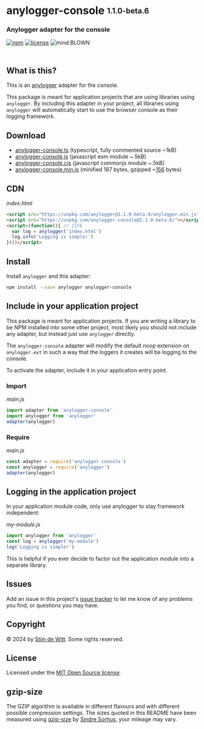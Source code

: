 # anylogger-console <sub><sup>1.1.0-beta.6</sup></sub>
### Anylogger adapter for the console

[![npm](https://img.shields.io/npm/v/anylogger-console.svg)](https://npmjs.com/package/anylogger-console)
[![license](https://img.shields.io/npm/l/anylogger-console.svg)](https://opensource.org/licenses/MIT)
![mind BLOWN](https://img.shields.io/badge/mind-BLOWN-ff69b4.svg)

<sup><sub><sup><sub>.</sub></sup></sub></sup>

## What is this?
This is an [anylogger](https://npmjs.com/package/anylogger) adapter for the console.

This package is meant for application projects that are using libraries using
`anylogger`. By including this adapter in your project, all libraries using
`anylogger` will automatically start to use the browser console as their logging framework.

## Download

* [anylogger-console.ts](https://unpkg.com/anylogger-console@1.1.0-beta.6/anylogger-console.ts)
  (typescript, fully commented source ~1kB)
* [anylogger-console.js](https://unpkg.com/anylogger-console@1.1.0-beta.6/anylogger-console.js)
  (javascript esm module ~.5kB)
* [anylogger-console.cjs](https://unpkg.com/anylogger-console@1.1.0-beta.6/anylogger-console.cjs)
  (javascript commonjs module ~.5kB)
* [anylogger-console.min.js](https://unpkg.com/anylogger-console@1.1.0-beta.6/anylogger-console.min.js)
  (minified 187 bytes, gzipped ~[156](#gzip-size) bytes)


## CDN

*index.html*
```html
<script src="https://unpkg.com/anylogger@1.1.0-beta.4/anylogger.min.js"></script>
<script src="https://unpkg.com/anylogger-console@1.1.0-beta.6/"></script>
<script>(function(){ // IIFE
  var log = anylogger('index.html')
  log.info('Logging is simple!')
})()</script>
```

## Install

Install `anylogger` and this adapter:

```sh
npm install --save anylogger anylogger-console
```

## Include in your application project
This package is meant for application projects. If you are writing a library to
be NPM installed into some other project, most likely you should not include
any adapter, but instead just use `anylogger` directly.

The `anylogger-console` adapter will modify the default noop extension
on `anylogger.ext` in such a way that the loggers it creates will be
logging to the console.

To activate the adapter, include it in your application entry point.

### Import

*main.js*
```js
import adapter from 'anylogger-console'
import anylogger from 'anylogger'
adapter(anylogger)
```

### Require

*main.js*
```js
const adapter = require('anylogger-console')
const anylogger = require('anylogger')
adapter(anylogger)
```

## Logging in the application project
In your application module code, only use anylogger to stay framework
independent:

*my-module.js*
```js
import anylogger from 'anylogger'
const log = anylogger('my-module')
log('Logging is simple!')
```

This is helpful if you ever decide to factor out the application module into a
separate library.


## Issues

Add an issue in this project's
[issue tracker](https://github.com/download/anylogger-console/issues)
to let me know of any problems you find, or questions you may have.


## Copyright

© 2024 by [Stijn de Witt](https://stijndewitt.com). Some rights reserved.


## License

Licensed under the [MIT Open Source license](https://opensource.org/licenses/MIT).

## gzip-size
The GZIP algorithm is available in different flavours and with different
possible compression settings. The sizes quoted in this README have been
measured using [gzip-size](https://npmjs.com/package/gzip-size)
by [Sindre Sorhus](https://github.com/sindresorhus), your mileage may vary.
